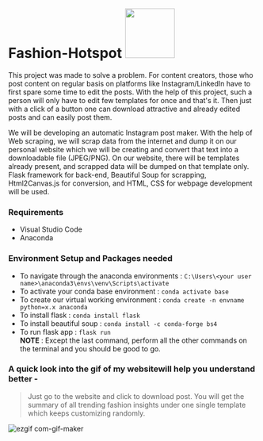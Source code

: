 # Fashion-Hotspot <img src="https://github.com/TheDudeThatCode/TheDudeThatCode/blob/master/Assets/Designer.gif" width="100px">
This project was made to solve a problem. For content creators, those who post content on regular basis on platforms like Instagram/LinkedIn have to first spare some time to edit the posts. With the help of this project, such a person will only have to edit few templates for once and that's it. Then just with a click of a button one can download attractive and already edited posts and can easily post them. 


We will be developing an automatic Instagram post maker. With the help of Web scraping, we will scrap data from the internet and dump it on our personal website which we will be creating and convert that text into a downloadable file (JPEG/PNG). On our website, there will be templates already present, and scrapped data will be dumped on that template only.
Flask framework for back-end, Beautiful Soup for scrapping, Html2Canvas.js for conversion, and HTML, CSS for webpage development will be used.

### Requirements
- Visual Studio Code
- Anaconda

### Environment Setup and Packages needed
- To navigate through the anaconda environments : `C:\Users\<your user name>\anaconda3\envs\venv\Scripts\activate`
- To activate your conda base environment : `conda activate base`
- To create our virtual working environment : `conda create -n envname python=x.x anaconda`
- To install flask : `conda install flask`
- To install beautiful soup : `conda install -c conda-forge bs4`
- To run flask app : `flask run` \
**NOTE** : Except the last command, perform all the other commands on the terminal and you should be good to go.
### A quick look into the gif of my websitewill help you understand better -
> Just go to the website and click to download post. You will get the summary of all trending fashion insights under one single template which keeps customizing randomly.

![ezgif com-gif-maker](https://user-images.githubusercontent.com/79920441/145060254-5a5c9b96-5299-4db7-b406-cc3708c308cf.gif)
